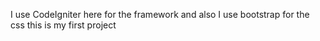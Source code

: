 I use CodeIgniter here for the framework and also I use bootstrap for the css this is my first project
